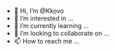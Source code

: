 - 👋 Hi, I’m @Kkovo
- 👀 I’m interested in ...
- 🌱 I’m currently learning ...
- 💞️ I’m looking to collaborate on ...
- 📫 How to reach me ...

<!---
Kkovo/Kkovo is a ✨ special ✨ repository because its `README.md` (this file) appears on your GitHub profile.
You can click the Preview link to take a look at your changes.
--->
